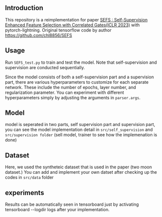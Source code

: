 

## Introduction 
This repository is a reimplementation for paper [SEFS : Self-Supervision Enhanced Feature Selection with Correlated Gates(ICLR 2023)](https://openreview.net/pdf?id=oDFvtxzPOx)
with pytorch-lightning.  Original tensorflow code by author https://github.com/chl8856/SEFS



## Usage


Run `SEFS_test.py` to train and test the model. Note that self-supervision and supervision are conducted sequentially.

Since the model consists of both a self-supervision part and a supervision part, there are various hyperparameters to customize for each separate network. These include the number of epochs, layer number, and regularization parameter. You can experiment with different hyperparameters simply by adjusting the arguments in `parser.args`.

## Model
model is seperated in two parts, self supervision part and supervision part, you can see the model implementation detail in `src/self_supervision` and `src/supervision folder` (sell model, trainer to see how the implemenation is done)


## Dataset
Here, we  used the syntheteic dataset that is used in the paper (two moon dataset.)
You can add and implement your own datset after checking up the codes in `src/data` folder



## experiments
Results can be automatically seen in tensorboard just by activating tensorboard --logdir logs after your implementation. 

